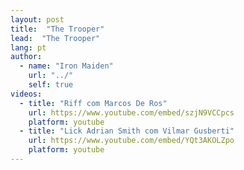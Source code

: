 ```yaml
---
layout: post
title:  "The Trooper"
lead:  "The Trooper"
lang: pt
author:
  - name: "Iron Maiden"
    url: "../"
    self: true
videos:
  - title: "Riff com Marcos De Ros"
    url: https://www.youtube.com/embed/szjN9VCCpcs
    platform: youtube
  - title: "Lick Adrian Smith com Vilmar Gusberti"
    url: https://www.youtube.com/embed/YQt3AKOLZpo
    platform: youtube
---
```

